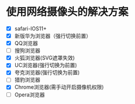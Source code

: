# 使用网络摄像头的解决方案

- [x] safari-IOS11+
- [x] 新版华为浏览器（强行切换前置）
- [x] QQ浏览器
- [ ] 搜狗浏览器
- [x] 火狐浏览器(SVG遮罩失效)
- [x] UC浏览器(强行切换为前置)
- [x] 夸克浏览器(强行切换为前置)
- [ ] 猎豹浏览器
- [x] Chrome浏览器(需手动开启摄像机权限)
- [ ] Opera浏览器
